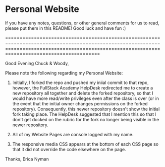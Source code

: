 # Personal Website

If you have any notes, questions, or other general comments for us to read, please put
them in this README! Good luck and have fun :)

===================================================================================================================================================================================================

Good Evening Chuck & Woody, 

Please note the following regarding my Personal Website:

1. Initially, I forked the repo and pushed my iniial commit to that repo, however, the FullStack Academy HelpDesk redirected me to create a new repository all together and delete the forked repository, so that I would have more read/write privileges even after the class is over (or in the event that the initial owner changes permissions on the forked repository). Consequently, this newer repository doesn't show the initial fork taking place. The HelpDesk suggested that I mention this so that I don't get docked on the rubric for the fork no longer being visible in the newer repository.

2. All of my Website Pages are console logged with my name.

3. The responsive media CSS appears at the bottom of each CSS page so that it did not override the code elsewhere on the page.

Thanks, 
Erica Nyman
